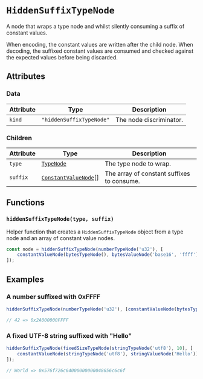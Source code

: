 # `HiddenSuffixTypeNode`

A node that wraps a type node and whilst silently consuming a suffix of constant values.

When encoding, the constant values are written after the child node. When decoding, the suffixed constant values are consumed and checked against the expected values before being discarded.

## Attributes

### Data

| Attribute | Type                     | Description             |
| --------- | ------------------------ | ----------------------- |
| `kind`    | `"hiddenSuffixTypeNode"` | The node discriminator. |

### Children

| Attribute | Type                                                       | Description                                |
| --------- | ---------------------------------------------------------- | ------------------------------------------ |
| `type`    | [`TypeNode`](./README.md)                                  | The type node to wrap.                     |
| `suffix`  | [`ConstantValueNode`](./valueNodes/ConstantValueNode.md)[] | The array of constant suffixes to consume. |

## Functions

### `hiddenSuffixTypeNode(type, suffix)`

Helper function that creates a `HiddenSuffixTypeNode` object from a type node and an array of constant value nodes.

```ts
const node = hiddenSuffixTypeNode(numberTypeNode('u32'), [
    constantValueNode(bytesTypeNode(), bytesValueNode('base16', 'ffff')),
]);
```

## Examples

### A number suffixed with 0xFFFF

```ts
hiddenSuffixTypeNode(numberTypeNode('u32'), [constantValueNode(bytesTypeNode(), bytesValueNode('base16', 'ffff'))]);

// 42 => 0x2A000000FFFF
```

### A fixed UTF-8 string suffixed with "Hello"

```ts
hiddenSuffixTypeNode(fixedSizeTypeNode(stringTypeNode('utf8'), 10), [
    constantValueNode(stringTypeNode('utf8'), stringValueNode('Hello')),
]);

// World => 0x576f726c64000000000048656c6c6f
```
